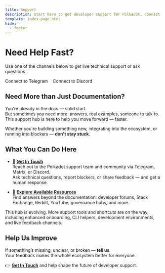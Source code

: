 ```yaml
---
title: Support
description: Start here to get developer support for Polkadot. Connect with the team, find help, and explore resources beyond the documentation.
template: index-page.html
hide:
  - footer
---
```


# Need Help Fast?

Use one of the channels below to get live technical support or ask questions.

<div class="button-wrapper" style="display: flex; justify-content: flex-start;">
  <a href="https://t.me/substratedevs" class="md-button" style="margin-right: 1rem; text-decoration: none;">
    Connect to Telegram
  </a>
  <a href="https://polkadot-discord.w3f.tools/" class="md-button" style="text-decoration: none;">
    Connect to Discord
  </a>
</div>


## Need More than Just Documentation?

You're already in the docs — solid start.  
But sometimes you need more: answers, real examples, someone to talk to.  
This support hub is here to help you move forward — faster.

Whether you're building something new, integrating into the ecosystem, or running into blockers — **don't stay stuck**.

## What You Can Do Here

- 📨 [**Get In Touch**](/get-support/get-in-touch/)  
  Reach out to the Polkadot support team and community via Telegram, Matrix, or Discord.  
  Ask technical questions, report blockers, or share feedback — and get a human response.

- 🧠 [**Explore Available Resources**](/get-support/explore-resources/)  
  Find answers beyond the documentation: developer forums, Stack Exchange, Reddit, YouTube, governance hubs, and more.

This hub is evolving. More support tools and shortcuts are on the way, including enhanced onboarding, CLI helpers, development environments, and live feedback channels.

## Help Us Improve

If something’s missing, unclear, or broken — **tell us**.  
Your feedback makes the whole ecosystem better for everyone.

👉 [**Get In Touch**](/get-support/get-in-touch/) and help shape the future of developer support.
